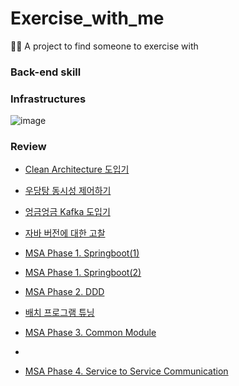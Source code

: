 # Exercise_with_me
🏃🏻 A project to find someone to exercise with

### Back-end skill

### Infrastructures
![image](https://github.com/taeyun1215/Exercise_with_me/assets/65766105/61d0154a-e752-47e3-9efa-b3861e15ef9f)

### Review
- [Clean Architecture 도입기](https://velog.io/@devty/Clean-Architecture)  

- [우당탕 동시성 제어하기](https://velog.io/@devty/%EC%9A%B0%EB%8B%B9%ED%83%95-%EB%8F%99%EC%8B%9C%EC%84%B1-%EC%A0%9C%EC%96%B4%ED%95%98%EA%B8%B0)  

- [엉금엉금 Kafka 도입기](https://velog.io/@devty/%EC%97%89%EA%B8%88%EC%97%89%EA%B8%88-Kafka-%EB%8F%84%EC%9E%85%EA%B8%B0)  

- [자바 버전에 대한 고찰](https://velog.io/@devty/%EC%9E%90%EB%B0%94-%EB%B2%84%EC%A0%84%EC%97%90-%EB%8C%80%ED%95%9C-%EA%B3%A0%EC%B0%B0)  

- [MSA Phase 1. Springboot(1)](https://velog.io/@devty/MSA-Phase-1.-Springboot1)  

- [MSA Phase 1. Springboot(2)](https://velog.io/@devty/MSA-Phase-1.-Springboot2) 

- [MSA Phase 2. DDD](https://velog.io/@devty/MSA-Phase-2.-DDD)

- [배치 프로그램 튜닝](https://velog.io/@devty/배치-프로그램-튜닝)

- [MSA Phase 3. Common Module](https://velog.io/@devty/MSA-Phase-3.-Common-Module)
- 
- [MSA Phase 4. Service to Service Communication](https://velog.io/@devty/MSA-Phase-4.-Communication)
